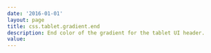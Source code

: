 ```yaml
---
date: '2016-01-01'
layout: page
title: css.tablet.gradient.end
description: End color of the gradient for the tablet UI header. 
value:  
---
```

